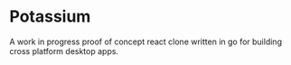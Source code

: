 # Potassium

A work in progress proof of concept react clone written in go for building cross platform desktop apps.

